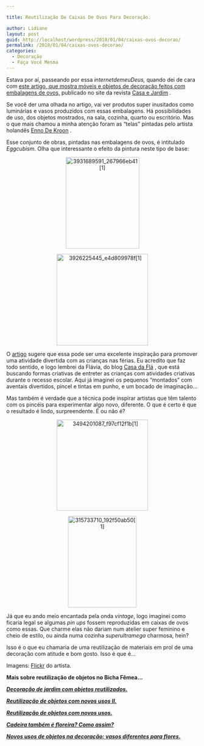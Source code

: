 ```yaml
---

title: Reutilização De Caixas De Ovos Para Decoração.

author: Lidiane
layout: post
guid: http://localhost/wordpress/2010/01/04/caixas-ovos-decorao/
permalink: /2010/01/04/caixas-ovos-decorao/
categories:
  - Decoração
  - Faça Você Mesma
---
```

Estava por aí, passeando por essa _internetdemeuDeus,_ quando dei de cara com [este artigo, que mostra móveis e objetos de decoração feitos com embalagens de ovos,](http://revistacasaejardim.globo.com/Revista/Common/0,,EMI78894-16940,00-RECICLE%20A%20CAIXA%20DE%20OVOS.html)  publicado no site da revista [Casa e Jardim](http://revistacasaejardim.globo.com/) .

Se você der uma olhada no artigo, vai ver produtos super inusitados como luminárias e vasos produzidos com essas embalagens. Há possibilidades de uso, dos objetos mostrados, na sala, cozinha, quarto ou escritório. Mas o que mais chamou a minha atenção foram as “telas” pintadas pelo artista holandês [Enno De Kroon](http://www.ennodekroon.nl/) .

<!--more-->

Esse conjunto de obras, pintadas nas embalagens de ovos, é intitulado _Eggcubism_. Olha que interessante o efeito da pintura neste tipo de base:

<p style="text-align: center;">
  <a href="http://www.trololodemulher.com.br/blog/wp-content/uploads/2010/01/3931689591_267966eb411.jpg"><img class="aligncenter" style="display: block; float: none; margin-left: auto; margin-right: auto; border-width: 0px;" title="3931689591_267966eb41[1]" src="http://www.trololodemulher.com.br/blog/wp-content/uploads/2010/01/3931689591_267966eb411_thumb.jpg" border="0" alt="3931689591_267966eb41[1]" width="193" height="240" /></a>
</p>

<p style="text-align: center;">
  <a href="http://www.trololodemulher.com.br/blog/wp-content/uploads/2010/01/3926225445_e4d809978f1.jpg"><img class="aligncenter" style="display: block; float: none; margin-left: auto; margin-right: auto; border-width: 0px;" title="3926225445_e4d809978f[1]" src="http://www.trololodemulher.com.br/blog/wp-content/uploads/2010/01/3926225445_e4d809978f1_thumb.jpg" border="0" alt="3926225445_e4d809978f[1]" width="240" height="240" /></a>
</p>

O [artigo](http://revistacasaejardim.globo.com/Revista/Common/0,,EMI78894-16940,00-RECICLE%20A%20CAIXA%20DE%20OVOS.html)  sugere que essa pode ser uma excelente inspiração para promover uma atividade divertida com as crianças nas férias. Eu acredito que faz todo sentido, e logo lembrei da Flávia, do blog [Casa da Flá](http://www.acasadafla.blogspot.com/) , que está buscando formas criativas de entreter as crianças com atividades criativas durante o recesso escolar. Aqui já imaginei os pequenos “montados” com aventais divertidos, pincel e tintas em punho, e um bocado de imaginação…

Mas também é verdade que a técnica pode inspirar artistas que têm talento com os pincéis para experimentar algo novo, diferente. O que é certo é que o resultado é lindo, surpreendente. É ou não é?

<p style="text-align: center;">
  <a href="http://www.trololodemulher.com.br/blog/wp-content/uploads/2010/01/3494201087_f97cf12f1b1.jpg"><img class="aligncenter" style="display: block; float: none; margin-left: auto; margin-right: auto; border-width: 0px;" title="3494201087_f97cf12f1b[1]" src="http://www.trololodemulher.com.br/blog/wp-content/uploads/2010/01/3494201087_f97cf12f1b1_thumb.jpg" border="0" alt="3494201087_f97cf12f1b[1]" width="240" height="239" /></a>
</p>

<p style="text-align: center;">
  <a href="http://www.trololodemulher.com.br/blog/wp-content/uploads/2010/01/315733710_192f50ab501.jpg"><img class="aligncenter" style="display: block; float: none; margin-left: auto; margin-right: auto; border-width: 0px;" title="315733710_192f50ab50[1]" src="http://www.trololodemulher.com.br/blog/wp-content/uploads/2010/01/315733710_192f50ab501_thumb.jpg" border="0" alt="315733710_192f50ab50[1]" width="180" height="240" /></a>
</p>

Já que eu ando meio encantada pela onda _vintage_, logo imaginei como ficaria legal se algumas _pin ups_ fossem reproduzidas em caixas de ovos como essas. Que charme elas não dariam num atelier super feminino e cheio de estilo, ou ainda numa cozinha _superultramega_ charmosa, hein?

Isso é o que eu chamaria de uma reutilização de materiais em prol de uma decoração com atitude e bom gosto. Isso é que é…

Imagens: [Flickr](http://www.flickr.com/photos/ennodekroon/)  do artista.

**Mais sobre reutilização de objetos no Bicha Fêmea&#8230;**

**_<a href="http://www.trololodemulher.com.br/2009/10/29/decoracao-jardim/" target="_self">Decoração de jardim com objetos reutilizados.</a>_**

**_<a href="http://www.trololodemulher.com.br/2009/10/07/reutilizacao-de-objetos/" target="_self">Reutilização de objetos com novos usos II.</a>_**

**_<a href="http://www.trololodemulher.com.br/2009/10/06/reutilizacao-de-objetos-2/" target="_self">Reutilização de objetos com novos usos.</a>_**

**_<a href="http://www.trololodemulher.com.br/2009/02/23/reutilizacao-cadeira-jardim/" target="_self">Cadeira também é floreira? Como assim?</a>_**

**_<a href="http://www.trololodemulher.com.br/2009/02/15/vasos-diferentes-flores/" target="_self">Novos usos de objetos na decoração: vasos diferentes para flores.</a>_**